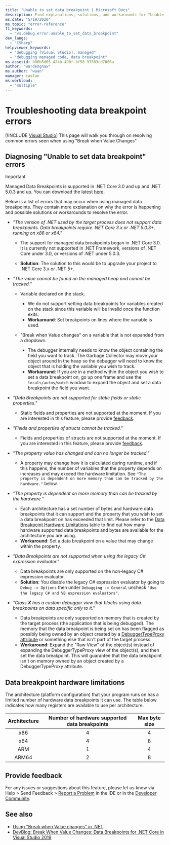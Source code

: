 ```yaml
---
title: "Unable to set data breakpoint | Microsoft Docs"
description: Find explanations, solutions, and workarounds for "Unable to set data breakpoint errors" that occur when using "Break when Value Changes".
ms.date: "5/19/2020"
ms.topic: "error-reference"
f1_keywords:
  - "vs.debug.error.unable_to_set_data_breakpoint"
dev_langs:
  - "CSharp"
helpviewer_keywords:
  - "debugging [Visual Studio], managed"
  - "debugging managed code, data breakpoint"
ms.assetid: b06b5d65-424b-490f-bf58-97583cd7006a
author: "wardengnaw"
ms.author: "waan"
manager: caslan
ms.workload:
  - "multiple"
---
```

# Troubleshooting data breakpoint errors

 [!INCLUDE [Visual Studio](~/includes/applies-to-version/vs-windows-only.md)]
This page will walk you through on resolving common errors seen when using "Break when Value Changes"

## Diagnosing "Unable to set data breakpoint" errors
> [!IMPORTANT]
> Managed Data Breakpoints is supported in .NET Core 3.0 and up and .NET 5.0.3 and up. You can download the latest [here](https://dotnet.microsoft.com/download).

Below is a list of errors that may occur when using managed data breakpoints. They contain more explanation on why the error is happening and possible solutions or workarounds to resolve the error.

- *"The version of .NET used by the target process does not support data breakpoints. Data breakpoints require .NET Core 3.x or .NET 5.0.3+, running on x86 or x64."*

  - The support for managed data breakpoints began in .NET Core 3.0. It is currently not supported in .NET Framework, versions of .NET Core under 3.0, or versions of .NET under 5.0.3. 
    
  - **Solution**: The solution to this would be to upgrade your project to .NET Core 3.x or .NET 5+.

- *"The value cannot be found on the managed heap and cannot be tracked."*
  - Variable declared on the stack.
    - We do not support setting data breakpoints for variables created on the stack since this variable will be invalid once the function exits.
    - **Workaround**: Set breakpoints on lines where the variable is used.

  - "Break when Value changes" on a variable that is not expanded from a dropdown.
    - The debugger internally needs to know the object containing the field you want to track. The Garbage Collector may move your object around in the heap so the debugger will need to know the object that is holding the variable you wish to track. 
    - **Workaround**: If you are in a method within the object you wish to set a data breakpoint on, go up one frame and use the `locals/autos/watch` window to expand the object and set a data breakpoint the field you want.

- *"Data Breakpoints are not supported for static fields or static properties."*
    
  - Static fields and properties are not supported at the moment. If you are interested in this feature, please provide [feedback](#provide-feedback).

- *"Fields and properties of structs cannot be tracked."*

  - Fields and properties of structs are not supported at the moment. If you are interested in this feature, please provide [feedback](#provide-feedback).

- *"The property value has changed and can no longer be tracked."*

  - A property may change how it is calculated during runtime, and if this happens, the number of variables that the property depends on increases and may exceed the hardware limitation. See `"The property is dependent on more memory than can be tracked by the hardware."` below.

- *"The property is dependent on more memory than can be tracked by the hardware."*
    
  - Each architecture has a set number of bytes and hardware data breakpoints that it can support and the property that you wish to set a data breakpoint on has exceeded that limit. Please refer to the [Data Breakpoint Hardware Limitations](#data-breakpoint-hardware-limitations) table to find out how many hardware supported data breakpoints and bytes are available for the architecture you are using. 
  - **Workaround**: Set a data breakpoint on a value that may change within the property.

- *"Data Breakpoints are not supported when using the legacy C# expression evaluator."*

  - Data breakpoints are only supported on the non-legacy C# expression evaluator. 
  - **Solution**: You disable the legacy C# expression evaluator by going to `Debug -> Options` then under `Debugging -> General` uncheck `"Use the legacy C# and VB expression evaluators"`.

- *"Class **X** has a custom debugger view that blocks using data breakpoints on data specific only to it."*
  
  - Data breakpoints are only supported on memory that is created by the target process (the application that is being debugged). The memory that the data breakpoint is being set on has been flagged as possibly being owned by an object created by a [DebuggerTypeProxy attribute](using-debuggertypeproxy-attribute.md) or something else that isn't part of the target process.
  - **Workaround**: Expand the "Raw View" of the object(s) instead of expanding the DebuggerTypeProxy view of the object(s), and then set the data breakpoint. This will guarantee that the data breakpoint isn't on memory owned by an object created by a DebuggerTypeProxy attribute.

## Data breakpoint hardware limitations

The architecture (platform configuration) that your program runs on has a limited number of hardware data breakpoints it can use. The table below indicates how many registers are available to use per architecture.

| Architecture | Number of hardware supported data breakpoints | Max byte size|
| :-------------: |:-------------:| :-------------:|
| x86 | 4 | 4 |
| x64 | 4 | 8 |
| ARM | 1 | 4 |
| ARM64 | 2 | 8 |

## Provide feedback

For any issues or suggestions about this feature, please let us know via Help > Send Feedback > [Report a Problem](../ide/how-to-report-a-problem-with-visual-studio.md) in the IDE or in the [Developer Community](https://aka.ms/feedback/suggest?space=8).

## See also

- [Using "Break when Value changes" in .NET](using-breakpoints.md#BKMK_set_a_data_breakpoint_managed).
- [DevBlog: Break When Value Changes: Data Breakpoints for .NET Core in Visual Studio 2019](https://devblogs.microsoft.com/visualstudio/break-when-value-changes-data-breakpoints-for-net-core-in-visual-studio-2019/)
